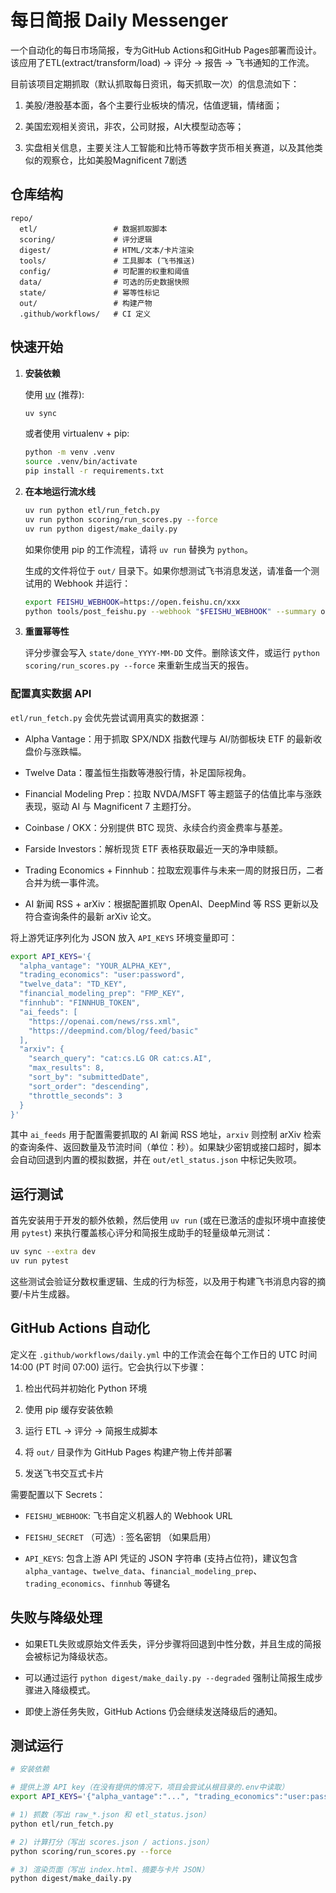 # 每日简报 Daily Messenger

一个自动化的每日市场简报，专为GitHub Actions和GitHub Pages部署而设计。该应用了ETL(extract/transform/load) → 评分 → 报告 → 飞书通知的工作流。

目前该项目定期抓取（默认抓取每日资讯，每天抓取一次）的信息流如下：

1. 美股/港股基本面，各个主要行业板块的情况，估值逻辑，情绪面；

2. 美国宏观相关资讯，非农，公司财报，AI大模型动态等；

3. 实盘相关信息，主要关注人工智能和比特币等数字货币相关赛道，以及其他类似的观察仓，比如美股Magnificent 7剧透

## 仓库结构

```tree
repo/
  etl/                 # 数据抓取脚本
  scoring/             # 评分逻辑
  digest/              # HTML/文本/卡片渲染
  tools/               # 工具脚本 (飞书推送)
  config/              # 可配置的权重和阈值
  data/                # 可选的历史数据快照
  state/               # 幂等性标记
  out/                 # 构建产物
  .github/workflows/   # CI 定义
```

## 快速开始

1. **安装依赖**

    使用 [uv](https://github.com/astral-sh/uv) (推荐):

    ```bash
    uv sync
    ```

    或者使用 virtualenv + pip:

    ```bash
    python -m venv .venv
    source .venv/bin/activate
    pip install -r requirements.txt
    ```

2. **在本地运行流水线**

    ```bash
    uv run python etl/run_fetch.py
    uv run python scoring/run_scores.py --force
    uv run python digest/make_daily.py
    ```

    如果你使用 pip 的工作流程，请将 `uv run` 替换为 `python`。

    生成的文件将位于 `out/` 目录下。如果你想测试飞书消息发送，请准备一个测试用的 Webhook 并运行：

    ```bash
    export FEISHU_WEBHOOK=https://open.feishu.cn/xxx
    python tools/post_feishu.py --webhook "$FEISHU_WEBHOOK" --summary out/digest_summary.txt --card out/digest_card.json
    ```

3. **重置幂等性**

    评分步骤会写入 `state/done_YYYY-MM-DD` 文件。删除该文件，或运行 `python scoring/run_scores.py --force` 来重新生成当天的报告。

### 配置真实数据 API

`etl/run_fetch.py` 会优先尝试调用真实的数据源：

* Alpha Vantage：用于抓取 SPX/NDX 指数代理与 AI/防御板块 ETF 的最新收盘价与涨跌幅。

* Twelve Data：覆盖恒生指数等港股行情，补足国际视角。

* Financial Modeling Prep：拉取 NVDA/MSFT 等主题篮子的估值比率与涨跌表现，驱动 AI 与 Magnificent 7 主题打分。

* Coinbase / OKX：分别提供 BTC 现货、永续合约资金费率与基差。

* Farside Investors：解析现货 ETF 表格获取最近一天的净申赎额。

* Trading Economics + Finnhub：拉取宏观事件与未来一周的财报日历，二者合并为统一事件流。

* AI 新闻 RSS + arXiv：根据配置抓取 OpenAI、DeepMind 等 RSS 更新以及符合查询条件的最新 arXiv 论文。

将上游凭证序列化为 JSON 放入 `API_KEYS` 环境变量即可：

```bash
export API_KEYS='{
  "alpha_vantage": "YOUR_ALPHA_KEY",
  "trading_economics": "user:password",
  "twelve_data": "TD_KEY",
  "financial_modeling_prep": "FMP_KEY",
  "finnhub": "FINNHUB_TOKEN",
  "ai_feeds": [
    "https://openai.com/news/rss.xml",
    "https://deepmind.com/blog/feed/basic"
  ],
  "arxiv": {
    "search_query": "cat:cs.LG OR cat:cs.AI",
    "max_results": 8,
    "sort_by": "submittedDate",
    "sort_order": "descending",
    "throttle_seconds": 3
  }
}'
```

其中 `ai_feeds` 用于配置需要抓取的 AI 新闻 RSS 地址，`arxiv` 则控制 arXiv 检索的查询条件、返回数量及节流时间（单位：秒）。如果缺少密钥或接口超时，脚本会自动回退到内置的模拟数据，并在 `out/etl_status.json` 中标记失败项。

## 运行测试

首先安装用于开发的额外依赖，然后使用 `uv run` (或在已激活的虚拟环境中直接使用 `pytest`) 来执行覆盖核心评分和简报生成助手的轻量级单元测试：

```bash
uv sync --extra dev
uv run pytest
```

这些测试会验证分数权重逻辑、生成的行为标签，以及用于构建飞书消息内容的摘要/卡片生成器。

## GitHub Actions 自动化

定义在 `.github/workflows/daily.yml` 中的工作流会在每个工作日的 UTC 时间 14:00 (PT 时间 07:00) 运行。它会执行以下步骤：

1. 检出代码并初始化 Python 环境

2. 使用 pip 缓存安装依赖

3. 运行 ETL → 评分 → 简报生成脚本

4. 将 `out/` 目录作为 GitHub Pages 构建产物上传并部署

5. 发送飞书交互式卡片

需要配置以下 Secrets：

* `FEISHU_WEBHOOK`: 飞书自定义机器人的 Webhook URL

* `FEISHU_SECRET` （可选）: 签名密钥 （如果启用）

* `API_KEYS`: 包含上游 API 凭证的 JSON 字符串 (支持占位符)，建议包含
`alpha_vantage`、`twelve_data`、`financial_modeling_prep`、`trading_economics`、`finnhub` 等键名

## 失败与降级处理

* 如果ETL失败或原始文件丢失，评分步骤将回退到中性分数，并且生成的简报会被标记为降级状态。

* 可以通过运行 `python digest/make_daily.py --degraded` 强制让简报生成步骤进入降级模式。

* 即使上游任务失败，GitHub Actions 仍会继续发送降级后的通知。

## 测试运行

```bash
# 安装依赖

# 提供上游 API key（在没有提供的情况下，项目会尝试从根目录的.env中读取）
export API_KEYS='{"alpha_vantage":"...", "trading_economics":"user:pass", "twelve_data":"...", "financial_modeling_prep":"...", "finnhub":"..."}'

# 1) 抓数（写出 raw_*.json 和 etl_status.json）
python etl/run_fetch.py

# 2) 计算打分（写出 scores.json / actions.json）
python scoring/run_scores.py --force

# 3) 渲染页面（写出 index.html、摘要与卡片 JSON）
python digest/make_daily.py
```
